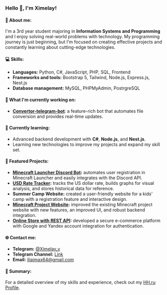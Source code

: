 ### Hello 👋, I'm Ximelay!

#### 🚀 About me:
I'm a 3rd year student majoring in **Information Systems and Programming** and I enjoy solving real-world problems with technology. My programming journey is just beginning, but I'm focused on creating effective projects and constantly learning about cutting-edge technologies.

#### 💻 Skills:
- **Languages:** Python, C#, JavaScript, PHP, SQL, Frontend
- **Frameworks and tools:** Bootstrap 5, Tailwind, Node.js, Express.js, Nest.js
- **Database management:** MySQL, PHPMyAdmin, PostrgreSQL

#### 🎯 What I'm currently working on:
- **[Convertor-telegram-bot](https://github.com/Ximelay/Convertor-telegram-bot)**: a feature-rich bot that automates file conversion and provides real-time updates.

#### 🌱 Currently learning:
- Advanced backend development with **C#**, **Node.js**, and **Nest.js**.
- Learning new technologies to improve my projects and expand my skill set.

#### 🌟 Featured Projects:
- **[Minecraft Launcher Discord Bot](https://github.com/Ximelay/minecraft-launcher-bot):** automates user registration in Minecraft Launcher and easily integrates with the Discord API.
- **[USD Rate Tracker](https://github.com/Ximelay/usd-rate-tracker):** tracks the US dollar rate, builds graphs for visual analysis, and stores historical data for reference.
- **Summer Camp Website:** created a user-friendly website for a kids' camp with a registration feature and interactive design.
- **[Minecraft Project Website](https://github.com/Krastti/TestLauncher):** improved the existing Minecraft project website with new features, an improved UI, and robust backend integration.
- **[Online Store with REST API](https://github.com/Ximelay/Wander-Wonder-Shop):** developed a secure e-commerce platform with Google and Yandex account integration for authentication.

#### 🌐 Contact me:
- **Telegram:** [@Ximelay_y](https://t.me/Ximelay_y)
- **Telegram Channel:** [Link](https://t.me/Niwe_Code)
- **Email:** iliaimax64@gmail.com

#### 📄 Summary:
For a detailed overview of my skills and experience, check out my [HH.ru Profile](https://irkutsk.hh.ru/resume/1934878aff0d25ee4d0039ed1f7a306e375269).
